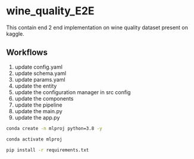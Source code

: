 # wine_quality_E2E
This contain end 2 end implementation on wine quality dataset present on kaggle.


## Workflows

1. update config.yaml
2. update schema.yaml
3. update params.yaml
4. update the entity
5. update the configuration manager in src config
6. update the components
7. update the pipeline
8. update the main.py
9. update the app.py



```bash
conda create -n mlproj python=3.8 -y
```


```bash
conda activate mlproj
```


```bash
pip install -r requirements.txt
```